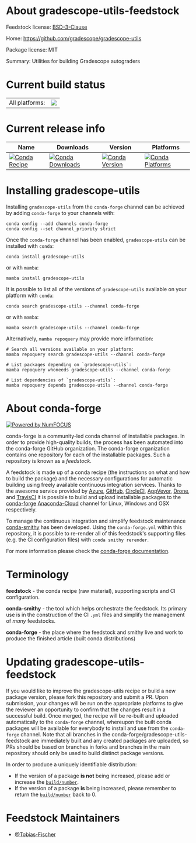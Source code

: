 About gradescope-utils-feedstock
================================

Feedstock license: [BSD-3-Clause](https://github.com/conda-forge/gradescope-utils-feedstock/blob/main/LICENSE.txt)

Home: https://github.com/gradescope/gradescope-utils

Package license: MIT

Summary: Utilities for building Gradescope autograders

Current build status
====================


<table><tr><td>All platforms:</td>
    <td>
      <a href="https://dev.azure.com/conda-forge/feedstock-builds/_build/latest?definitionId=19716&branchName=main">
        <img src="https://dev.azure.com/conda-forge/feedstock-builds/_apis/build/status/gradescope-utils-feedstock?branchName=main">
      </a>
    </td>
  </tr>
</table>

Current release info
====================

| Name | Downloads | Version | Platforms |
| --- | --- | --- | --- |
| [![Conda Recipe](https://img.shields.io/badge/recipe-gradescope--utils-green.svg)](https://anaconda.org/conda-forge/gradescope-utils) | [![Conda Downloads](https://img.shields.io/conda/dn/conda-forge/gradescope-utils.svg)](https://anaconda.org/conda-forge/gradescope-utils) | [![Conda Version](https://img.shields.io/conda/vn/conda-forge/gradescope-utils.svg)](https://anaconda.org/conda-forge/gradescope-utils) | [![Conda Platforms](https://img.shields.io/conda/pn/conda-forge/gradescope-utils.svg)](https://anaconda.org/conda-forge/gradescope-utils) |

Installing gradescope-utils
===========================

Installing `gradescope-utils` from the `conda-forge` channel can be achieved by adding `conda-forge` to your channels with:

```
conda config --add channels conda-forge
conda config --set channel_priority strict
```

Once the `conda-forge` channel has been enabled, `gradescope-utils` can be installed with `conda`:

```
conda install gradescope-utils
```

or with `mamba`:

```
mamba install gradescope-utils
```

It is possible to list all of the versions of `gradescope-utils` available on your platform with `conda`:

```
conda search gradescope-utils --channel conda-forge
```

or with `mamba`:

```
mamba search gradescope-utils --channel conda-forge
```

Alternatively, `mamba repoquery` may provide more information:

```
# Search all versions available on your platform:
mamba repoquery search gradescope-utils --channel conda-forge

# List packages depending on `gradescope-utils`:
mamba repoquery whoneeds gradescope-utils --channel conda-forge

# List dependencies of `gradescope-utils`:
mamba repoquery depends gradescope-utils --channel conda-forge
```


About conda-forge
=================

[![Powered by
NumFOCUS](https://img.shields.io/badge/powered%20by-NumFOCUS-orange.svg?style=flat&colorA=E1523D&colorB=007D8A)](https://numfocus.org)

conda-forge is a community-led conda channel of installable packages.
In order to provide high-quality builds, the process has been automated into the
conda-forge GitHub organization. The conda-forge organization contains one repository
for each of the installable packages. Such a repository is known as a *feedstock*.

A feedstock is made up of a conda recipe (the instructions on what and how to build
the package) and the necessary configurations for automatic building using freely
available continuous integration services. Thanks to the awesome service provided by
[Azure](https://azure.microsoft.com/en-us/services/devops/), [GitHub](https://github.com/),
[CircleCI](https://circleci.com/), [AppVeyor](https://www.appveyor.com/),
[Drone](https://cloud.drone.io/welcome), and [TravisCI](https://travis-ci.com/)
it is possible to build and upload installable packages to the
[conda-forge](https://anaconda.org/conda-forge) [Anaconda-Cloud](https://anaconda.org/)
channel for Linux, Windows and OSX respectively.

To manage the continuous integration and simplify feedstock maintenance
[conda-smithy](https://github.com/conda-forge/conda-smithy) has been developed.
Using the ``conda-forge.yml`` within this repository, it is possible to re-render all of
this feedstock's supporting files (e.g. the CI configuration files) with ``conda smithy rerender``.

For more information please check the [conda-forge documentation](https://conda-forge.org/docs/).

Terminology
===========

**feedstock** - the conda recipe (raw material), supporting scripts and CI configuration.

**conda-smithy** - the tool which helps orchestrate the feedstock.
                   Its primary use is in the construction of the CI ``.yml`` files
                   and simplify the management of *many* feedstocks.

**conda-forge** - the place where the feedstock and smithy live and work to
                  produce the finished article (built conda distributions)


Updating gradescope-utils-feedstock
===================================

If you would like to improve the gradescope-utils recipe or build a new
package version, please fork this repository and submit a PR. Upon submission,
your changes will be run on the appropriate platforms to give the reviewer an
opportunity to confirm that the changes result in a successful build. Once
merged, the recipe will be re-built and uploaded automatically to the
`conda-forge` channel, whereupon the built conda packages will be available for
everybody to install and use from the `conda-forge` channel.
Note that all branches in the conda-forge/gradescope-utils-feedstock are
immediately built and any created packages are uploaded, so PRs should be based
on branches in forks and branches in the main repository should only be used to
build distinct package versions.

In order to produce a uniquely identifiable distribution:
 * If the version of a package **is not** being increased, please add or increase
   the [``build/number``](https://docs.conda.io/projects/conda-build/en/latest/resources/define-metadata.html#build-number-and-string).
 * If the version of a package **is** being increased, please remember to return
   the [``build/number``](https://docs.conda.io/projects/conda-build/en/latest/resources/define-metadata.html#build-number-and-string)
   back to 0.

Feedstock Maintainers
=====================

* [@Tobias-Fischer](https://github.com/Tobias-Fischer/)

